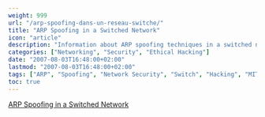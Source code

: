 ```yaml
---
weight: 999
url: "/arp-spoofing-dans-un-reseau-switche/"
title: "ARP Spoofing in a Switched Network"
icon: "article"
description: "Information about ARP spoofing techniques in a switched network environment and how to implement these techniques."
categories: ["Networking", "Security", "Ethical Hacking"]
date: "2007-08-03T16:48:00+02:00"
lastmod: "2007-08-03T16:48:00+02:00"
tags: ["ARP", "Spoofing", "Network Security", "Switch", "Hacking", "MITM"]
toc: true
---
```


[ARP Spoofing in a Switched Network](/pdf/arp_spoofing_in_switched_lans_fr.pdf)
